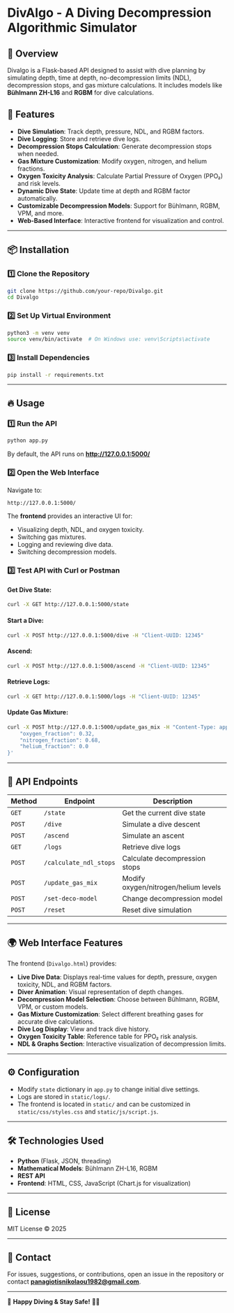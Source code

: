 # DivAlgo - A Diving Decompression Algorithmic Simulator

## 📌 Overview
Divalgo is a Flask-based API designed to assist with dive planning by simulating depth, time at depth, no-decompression limits (NDL), decompression stops, and gas mixture calculations. It includes models like **Bühlmann ZH-L16** and **RGBM** for dive calculations.

## 🚀 Features
- **Dive Simulation**: Track depth, pressure, NDL, and RGBM factors.
- **Dive Logging**: Store and retrieve dive logs.
- **Decompression Stops Calculation**: Generate decompression stops when needed.
- **Gas Mixture Customization**: Modify oxygen, nitrogen, and helium fractions.
- **Oxygen Toxicity Analysis**: Calculate Partial Pressure of Oxygen (PPO₂) and risk levels.
- **Dynamic Dive State**: Update time at depth and RGBM factor automatically.
- **Customizable Decompression Models**: Support for Bühlmann, RGBM, VPM, and more.
- **Web-Based Interface**: Interactive frontend for visualization and control.

---

## 📦 Installation
### 1️⃣ Clone the Repository
```bash
git clone https://github.com/your-repo/Divalgo.git
cd Divalgo
```

### 2️⃣ Set Up Virtual Environment
```bash
python3 -m venv venv
source venv/bin/activate  # On Windows use: venv\Scripts\activate
```

### 3️⃣ Install Dependencies
```bash
pip install -r requirements.txt
```

---

## 🔥 Usage
### 1️⃣ Run the API
```bash
python app.py
```
By default, the API runs on **http://127.0.0.1:5000/**

### 2️⃣ Open the Web Interface
Navigate to:
```
http://127.0.0.1:5000/
```
The **frontend** provides an interactive UI for:
- Visualizing depth, NDL, and oxygen toxicity.
- Switching gas mixtures.
- Logging and reviewing dive data.
- Switching decompression models.

### 3️⃣ Test API with Curl or Postman
#### Get Dive State:
```bash
curl -X GET http://127.0.0.1:5000/state
```
#### Start a Dive:
```bash
curl -X POST http://127.0.0.1:5000/dive -H "Client-UUID: 12345"
```
#### Ascend:
```bash
curl -X POST http://127.0.0.1:5000/ascend -H "Client-UUID: 12345"
```
#### Retrieve Logs:
```bash
curl -X GET http://127.0.0.1:5000/logs -H "Client-UUID: 12345"
```
#### Update Gas Mixture:
```bash
curl -X POST http://127.0.0.1:5000/update_gas_mix -H "Content-Type: application/json" -d '{
    "oxygen_fraction": 0.32,
    "nitrogen_fraction": 0.68,
    "helium_fraction": 0.0
}'
```

---

## 🌊 API Endpoints
| Method | Endpoint | Description |
|--------|----------------------|------------------------------|
| `GET` | `/state` | Get the current dive state |
| `POST` | `/dive` | Simulate a dive descent |
| `POST` | `/ascend` | Simulate an ascent |
| `GET` | `/logs` | Retrieve dive logs |
| `POST` | `/calculate_ndl_stops` | Calculate decompression stops |
| `POST` | `/update_gas_mix` | Modify oxygen/nitrogen/helium levels |
| `POST` | `/set-deco-model` | Change decompression model |
| `POST` | `/reset` | Reset dive simulation |

---

## 🌍 Web Interface Features
The frontend (`Divalgo.html`) provides:
- **Live Dive Data**: Displays real-time values for depth, pressure, oxygen toxicity, NDL, and RGBM factors.
- **Diver Animation**: Visual representation of depth changes.
- **Decompression Model Selection**: Choose between Bühlmann, RGBM, VPM, or custom models.
- **Gas Mixture Customization**: Select different breathing gases for accurate dive calculations.
- **Dive Log Display**: View and track dive history.
- **Oxygen Toxicity Table**: Reference table for PPO₂ risk analysis.
- **NDL & Graphs Section**: Interactive visualization of decompression limits.

---

## ⚙️ Configuration
- Modify `state` dictionary in `app.py` to change initial dive settings.
- Logs are stored in `static/logs/`.
- The frontend is located in `static/` and can be customized in `static/css/styles.css` and `static/js/script.js`.

---

## 🛠 Technologies Used
- **Python** (Flask, JSON, threading)
- **Mathematical Models**: Bühlmann ZH-L16, RGBM
- **REST API**
- **Frontend**: HTML, CSS, JavaScript (Chart.js for visualization)

---

## 📜 License
MIT License © 2025

---

## 💬 Contact
For issues, suggestions, or contributions, open an issue in the repository or contact **panagiotisnikolaou1982@gmail.com**.

---

🚀 **Happy Diving & Stay Safe!** 🏊‍♂️

